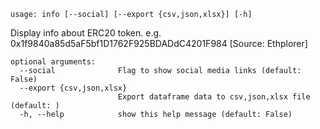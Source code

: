 ```
usage: info [--social] [--export {csv,json,xlsx}] [-h]
```

Display info about ERC20 token. e.g. 0x1f9840a85d5aF5bf1D1762F925BDADdC4201F984 [Source: Ethplorer]
```
optional arguments:
  --social              Flag to show social media links (default: False)
  --export {csv,json,xlsx}
                        Export dataframe data to csv,json,xlsx file (default: )
  -h, --help            show this help message (default: False)

```
